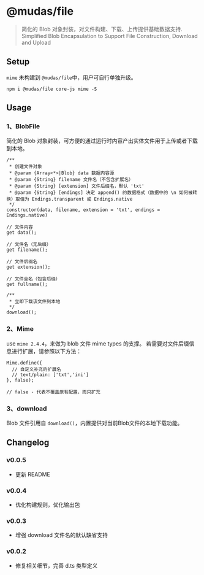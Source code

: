 # @mudas/file

> 简化的 Blob 对象封装，对文件构建、下载、上传提供基础数据支持.  
Simplified Blob Encapsulation to Support File Construction, Download and Upload

## Setup
`mime` 未构建到 `@mudas/file`中，用户可自行单独升级。
```npm
npm i @mudas/file core-js mime -S
```

## Usage
### 1、BlobFile
简化的 Blob 对象封装，可方便的通过运行时内容产出实体文件用于上传或者下载到本地。
```ecmascript 6
/**
 * 创建文件对象
 * @param {Array<*>|Blob} data 数据内容源
 * @param {String} filename 文件名（不包含扩展名）
 * @param {String} [extension] 文件后缀名，默认 'txt'
 * @param {String} [endings] 决定 append() 的数据格式（数据中的 \n 如何被转换）取值为 Endings.transparent 或 Endings.native
 */
constructor(data, filename, extension = 'txt', endings = Endings.native)

// 文件内容
get data();

// 文件名（无后缀）
get filename();

// 文件后缀名
get extension();

// 文件全名（包含后缀）
get fullname();

/**
 * 立即下载该文件到本地
 */
download();
```

### 2、Mime
use `mime 2.4.4`，来做为 blob 文件 mime types 的支撑。
若需要对文件后缀信息进行扩展，请参照以下方法：
```ecmascript 6
Mime.define({
  // 自定义补充的扩展名
  // text/plain: ['txt','ini']
}, false);

// false - 代表不覆盖原有配置，而只扩充
```

### 3、download
Blob 文件引用自 `download()`，内置提供对当前Blob文件的本地下载功能。

## Changelog

### v0.0.5
- 更新 README

### v0.0.4
- 优化构建规则，优化输出包

### v0.0.3
- 增强 download 文件名的默认缺省支持

### v0.0.2
- 修复相关细节，完善 d.ts 类型定义
